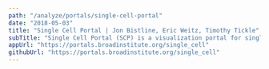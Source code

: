 ```yaml
---
path: "/analyze/portals/single-cell-portal"
date: "2018-05-03"
title: "Single Cell Portal | Jon Bistline, Eric Weitz, Timothy Tickle"
subTitle: "Single Cell Portal (SCP) is a visualization portal for single cell RNA-seq data. It enables users to see summaries of studies; explore data through gene search and interactive components for t-SNE plots, violin plots, heatmaps and more; analyze data using a web UI for workflows and pipelines; and download raw data."
appUrl: "https://portals.broadinstitute.org/single_cell"
githubUrl: "https://portals.broadinstitute.org/single_cell"
---
```


